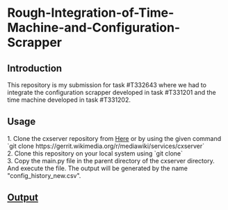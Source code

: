 # Rough-Integration-of-Time-Machine-and-Configuration-Scrapper
<h2>Introduction</h2>
This repository is my submission for task #T332643 where we had to integrate the configuration scrapper developed in task #T331201 and the time machine developed in task #T331202.
<h2>Usage</h2>
1. Clone the cxserver repository from <a href = "https://github.com/wikimedia/mediawiki-services-cxserver">Here</a> or by using the given command<br>
 `git clone https://gerrit.wikimedia.org/r/mediawiki/services/cxserver`<br>
2. Clone this repository on your local system using `git clone`<br>
3. Copy the main.py file in the parent directory of the cxserver directory. And execute the file. The output will be generated by the name "config_history_new.csv".<br>
<h2><a href="https://github.com/Abhishek02bhardwaj/Rough-Integration-of-Time-Machine-and-Configuration-Scrapper/blob/main/config_history_new.csv">Output</a></h2>

